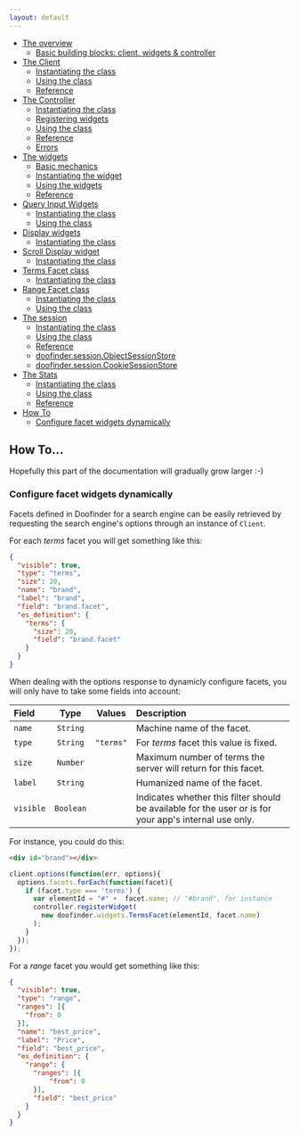 ```yaml
---
layout: default
---
```


<!-- MarkdownTOC depth="2" autolink="true" autoanchor="false" bracket="round" -->

- [The overview](index.md#the-overview)
  - [Basic building blocks: client, widgets & controller](index.md#basic-building-blocks-client-widgets--controller)
- [The Client](client.md#the-client)
  - [Instantiating the class](client.md#instantiating-the-class)
  - [Using the class](client.md#using-the-class)
  - [Reference](client.md#reference)
- [The Controller](controller.md#the-controller)
  - [Instantiating the class](controller.md#instantiating-the-class)
  - [Registering widgets](controller.md#registering-widgets)
  - [Using the class](controller.md#using-the-class)
  - [Reference](controller.md#reference)
  - [Errors](controller.md#errors)
- [The widgets](widgets.md)
  - [Basic mechanics](widgets.md#basic-mechanics)
  - [Instantiating the widget](widgets.md#instantiating-the-widget)
  - [Using the widgets](widgets.md#using-the-widgets)
  - [Reference](widgets.md#reference)
- [Query Input Widgets](queryInput.md)
  - [Instantiating the class](queryInput.md#instantiating-the-class)
  - [Using the class](queryInput.md#using-the-class)
- [Display widgets](display.md)
  - [Instantiating the class](display.md#instantiating-the-class)
- [Scroll Display widget](display.md#doofinderwidgetsscrolldisplay)
  - [Instantiating the class](display.md#scrolldisplay-instantating-the-class)
- [Terms Facet class](display.md#doofinderwidgetstermsfacet)
  - [Instantiating the class](display.md#termsfacet-instantiating-the-class)
- [Range Facet class](display.md#doofinderwidgetrangefacet)
  - [Instantiating the class](display.md#rangefacet-instantiating-the-class)
  - [Using the class](display.md#rangefacet-using-the-class)
- [The session](session.md)
  - [Instantiating the class](session.md#instantiating-the-class)
  - [Using the class](session.md#using-the-class)
  - [Reference](session.md#reference)
  - [doofinder.session.ObjectSessionStore](session.md#doofindersessionobjectsessionstore)
  - [doofinder.session.CookieSessionStore](session.md#doofindersessioncookiesessionstore)
- [The Stats](stats.md)
  - [Instantiating the class](stats.md#instantiating-the-class)
  - [Using the class](stats.md#using-the-stats)
  - [Reference](stats.md#reference)
- [How To](howto.md)
  - [Configure facet widgets dynamically](howto.md#configure-facet-widgets-dynamically)

<!-- /MarkdownTOC -->


## How To...

Hopefully this part of the documentation will gradually grow larger :-)

### Configure facet widgets dynamically

Facets defined in Doofinder for a search engine can be easily retrieved by requesting the search engine's options through an instance of `Client`.

For each _terms_ facet you will get something like this:

```json
{
  "visible": true,
  "type": "terms",
  "size": 20,
  "name": "brand",
  "label": "brand",
  "field": "brand.facet",
  "es_definition": {
    "terms": {
      "size": 20,
      "field": "brand.facet"
    }
  }
}
```

When dealing with the options response to dynamicly configure facets, you will only have to take some fields into account:

| Field | Type | Values | Description |
| :--- | :---: | :---: | :--- |
| `name` | `String` || Machine name of the facet. |
| `type` | `String` | `"terms"` | For _terms_ facet this value is fixed. |
| `size` | `Number` || Maximum number of terms the server will return for this facet. |
| `label` | `String` || Humanized name of the facet. |
| `visible` | `Boolean` || Indicates whether this filter should be available for the user or is for your app's internal use only. |

For instance, you could do this:

```html
<div id="brand"></div>
```

```javascript
client.options(function(err, options){
  options.facets.forEach(function(facet){
    if (facet.type === 'terms') {
      var elementId = "#" +  facet.name; // "#brand", for instance
      controller.registerWidget(
        new doofinder.widgets.TermsFacet(elementId, facet.name)
      );
    }
  });
});
```

For a _range_ facet you would get something like this:

```json
{
  "visible": true,
  "type": "range",
  "ranges": [{
    "from": 0
  }],
  "name": "best_price",
  "label": "Price",
  "field": "best_price",
  "es_definition": {
    "range": {
      "ranges": [{
          "from": 0
      }],
      "field": "best_price"
    }
  }
}
```
